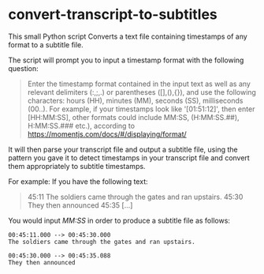 # convert-transcript-to-subtitles

This small Python script Converts a text file containing timestamps of any format to a subtitle file.

The script will prompt you to input a timestamp format with the following question:

> Enter the timestamp format contained in the input text as well as any relevant delimiters (:,;,.) or parentheses ([],(),{}), and use the following characters: hours (HH), minutes (MM), seconds (SS), milliseconds (00..). For example, if your timestamps look like '[01:51:12]', then enter [HH:MM:SS], other formats could include MM:SS, (H:MM:SS.##), H:MM:SS.### etc.), according to https://momentjs.com/docs/#/displaying/format/

It will then parse your transcript file and output a subtitle file, using the pattern you gave it to detect timestamps in your transcript file and convert them appropriately to subtitle timestamps.

For example:
If you have the following text:

> 45:11 The soldiers came through the gates and ran upstairs. 45:30 They then announced 45:35 [...]

You would input *MM:SS* in order to produce a subtitle file as follows:

```
00:45:11.000 --> 00:45:30.000
The soldiers came through the gates and ran upstairs. 

00:45:30.000 --> 00:45:35.088
They then announced 
```


